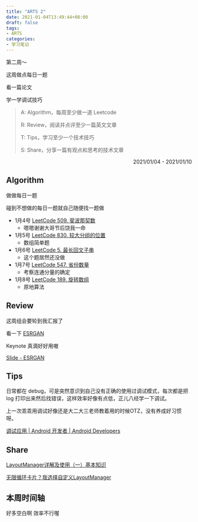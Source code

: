 ```yaml
---
title: "ARTS 2"
date: 2021-01-04T13:49:44+08:00
draft: false
tags:
- ARTS
categories: 
- 学习笔记
---
```


第二周～

这周做点每日一题

看一篇论文

学一学调试技巧

<!--more-->

> A: Algorithm，每周至少做一道 Leetcode
>
> R: Review，阅读并点评至少一篇英文文章
>
> T: Tips，学习至少一个技术技巧
>
> S: Share，分享一篇有观点和思考的技术文章

<p align="right">2021/01/04 - 2021/01/10</p>

## Algorithm

做做每日一题

碰到不想做的每日一题就自己随便找一题做

- 1月4号 [LeetCode 509. 斐波那契数](https://leetcode-cn.com/problems/fibonacci-number/)
  - 嗯嗯谢谢大哥节后饶我一命
- 1月5号 [LeetCode 830. 较大分组的位置](https://hishark777.gitbook.io/777-interview-notes/algorithm/tag/string/leetcode-830)
  - 数组简单题
- 1月6号 [LeetCode 5. 最长回文子串](https://hishark777.gitbook.io/777-interview-notes/algorithm/tag/dp/leetcode-5)
  - 这个题居然还没做
- 1月7号 [LeetCode 547. 省份数量](https://hishark777.gitbook.io/777-interview-notes/algorithm/tag/bfs/leetcode-547)
  - 考察连通分量的确定
- 1月8号 [LeetCode 189. 旋转数组](https://hishark777.gitbook.io/777-interview-notes/algorithm/tag/array/leetcode-189)
  - 原地算法

## Review

这周组会要轮到我汇报了

看一下 [ESRGAN](https://arxiv.org/abs/1809.00219)

Keynote 真滴好好用嗷

[Slide - ESRGAN](https://www.icloud.com/keynote/0uAdsLn3Lep_9UpsyT_ZL_TVw#ESRGAN)

## Tips

日常都在 debug，可是突然意识到自己没有正确的使用过调试模式，每次都是把 log 打印出来然后找错误，这样效率好像有点低，正儿八经学一下调试。

上一次乖乖用调试好像还是大二大三老师教着用的时候OTZ，没有养成好习惯呀。

[调试应用 | Android 开发者 | Android Developers](https://developer.android.com/studio/debug?hl=zh-cn)

## Share

[LayoutManager详解及使用（一）基本知识](https://juejin.cn/post/6844903497083650061)

[无限循环卡片？我选择自定义LayoutManager](https://mp.weixin.qq.com/s/DpV6iD4rBSgQQHsPNDJe6w)

## 本周时间轴

好多空白啊 效率不行喔





